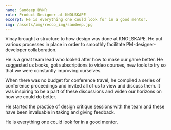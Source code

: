 ```yaml
---
name: Sandeep BVNR
role: Product Designer at KNOLSKAPE
excerpt: He is everything one could look for in a good mentor.
img: /assets/img/recco_img/sandeep.jpg
---
```


Vinay brought a structure to how design was done at KNOLSKAPE. He put various processes in place in order to smoothly facilitate PM-designer-developer collaboration. 

He is a great team lead who looked after how to make our game better. He suggested us books, got subscriptions to video courses, new tools to try so that we were constantly improving ourselves. 

When there was no budget for conference travel, he compiled a series of conference proceedings and invited all of us to view and discuss them. It was inspiring to be a part of these discussions and widen our horizons on how we could do better. 

He started the practice of design critique sessions with the team and these have been invaluable in taking and giving feedback. 

He is everything one could look for in a good mentor.